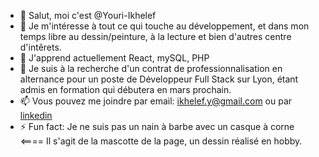 - 👋 Salut, moi c'est @Youri-Ikhelef
- 👀 Je m'intéresse à tout ce qui touche au développement, et dans mon temps libre au dessin/peinture, à la lecture et bien d'autres centre d'intêrets.
- 🌱 J'apprend actuellement React, mySQL, PHP
- 💞️ Je suis à la recherche d'un contrat de professionnalisation en alternance pour un poste de Développeur Full Stack sur Lyon, étant admis en formation qui débutera en mars prochain.
- 📫 Vous pouvez me joindre par email: ikhelef.y@gmail.com ou par [linkedin](https://www.linkedin.com/in/youri-ikhelef-74b9b82a2/)
- ⚡ Fun fact: Je ne suis pas un nain à barbe avec un casque à corne  
<==== Il s'agit de la mascotte de la page, un dessin réalisé en hobby.
<!---
Youri-Ikhelef/Youri-Ikhelef is a ✨ special ✨ repository because its `README.md` (this file) appears on your GitHub profile.
You can click the Preview link to take a look at your changes.
--->
